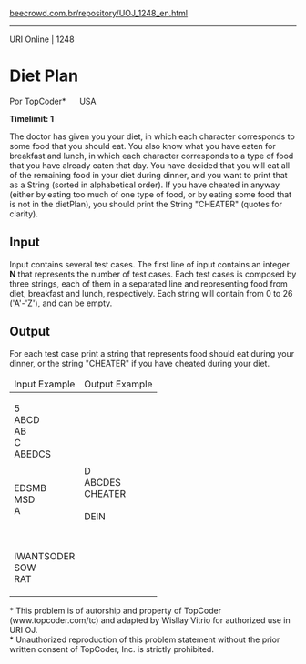 <p><a href="https://www.beecrowd.com.br/repository/UOJ_1248_en.html">beecrowd.com.br/repository/UOJ_1248_en.html</a></p><hr>
<div>
  <span>URI Online | 1248</span>
  <h1>Diet Plan</h1>
  <div><p>
     Por TopCoder* <img alt="" src="https://resources.beecrowd.com.br/gallery/images/flags/us.gif" style="width: 16px; height: 11px;"> USA</p>
  </div>
  <strong>Timelimit: 1</strong>
</div>
<div>
<div>
  <p>
  The doctor has given you your diet, in which each character corresponds to some food that you should eat. You also know what you have eaten for breakfast and lunch, in which each character corresponds to a type of food that you have already eaten that day. You have decided that you will eat all of the remaining food in your diet during dinner, and you want to print that as a String (sorted in alphabetical order). If you have cheated in anyway (either by eating too much of one type of food, or by eating some food that is not in the dietPlan), you should print the String "CHEATER" (quotes for clarity).</p>
</div>
<h2>Input</h2>
<div>
  <p>
  Input contains several test cases. The first line of input contains an integer <strong>N</strong> that represents the number of test cases. Each test cases is composed by three strings, each of them in a separated line and representing food from diet, breakfast and lunch, respectively. Each string will contain from 0 to 26 ('A'-'Z'), and can be empty.</p>
</div>
<h2>Output</h2>
<div>
  <p>
  For each test case print a string that represents food should eat during your dinner, or the string "CHEATER" if you have cheated during your diet.</p>
</div>
<div></div>
  <table>
    <thead>
      <tr>
        <td>Input Example</td>
        <td>Output Example</td>
      </tr>
    </thead>
    <tbody>
      <tr>
        <td>
          <p>
           5<br>
           ABCD<br>
           AB<br>
           C<br>
           ABEDCS<br>
          <br>
          <br>
           EDSMB<br>
           MSD<br>
           A<br>
          <br>
          <br>
          <br>
           IWANTSODER<br>
           SOW<br>
           RAT</p>
        </td>
        <td>
          <p>
             D<br>
             ABCDES<br>
             CHEATER<br>
            <br>
             DEIN<br>
          </p>
        </td>
      </tr>
    </tbody>
  </table>
  <p>
   * This problem is of autorship and property of TopCoder (www.topcoder.com/tc) and adapted by Wisllay Vitrio for authorized use in URI OJ.<br>
   * Unauthorized reproduction of this problem statement without the prior written consent of TopCoder, Inc. is strictly prohibited.</p>
</div>